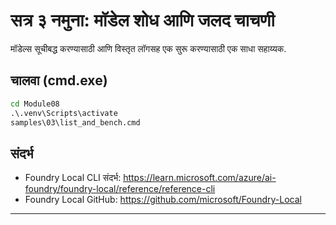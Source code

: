 <!--
CO_OP_TRANSLATOR_METADATA:
{
  "original_hash": "ed8edea2fc43898c2537130fb3ae6878",
  "translation_date": "2025-09-22T17:48:07+00:00",
  "source_file": "Module08/samples/03/README.md",
  "language_code": "mr"
}
-->
# सत्र ३ नमुना: मॉडेल शोध आणि जलद चाचणी

मॉडेल्स सूचीबद्ध करण्यासाठी आणि विस्तृत लॉगसह एक सुरू करण्यासाठी एक साधा सहाय्यक.

## चालवा (cmd.exe)
```cmd
cd Module08
.\.venv\Scripts\activate
samples\03\list_and_bench.cmd
```

## संदर्भ
- Foundry Local CLI संदर्भ: https://learn.microsoft.com/azure/ai-foundry/foundry-local/reference/reference-cli
- Foundry Local GitHub: https://github.com/microsoft/Foundry-Local

---

